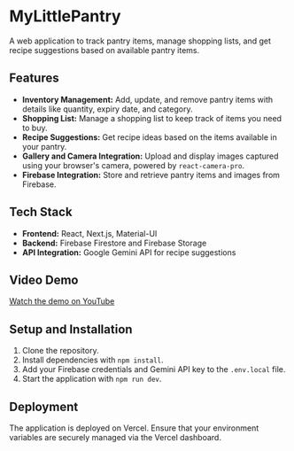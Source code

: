 # MyLittlePantry

A web application to track pantry items, manage shopping lists, and get recipe suggestions based on available pantry items.

## Features

- **Inventory Management:** Add, update, and remove pantry items with details like quantity, expiry date, and category.
- **Shopping List:** Manage a shopping list to keep track of items you need to buy.
- **Recipe Suggestions:** Get recipe ideas based on the items available in your pantry.
- **Gallery and Camera Integration:** Upload and display images captured using your browser's camera, powered by `react-camera-pro`.
- **Firebase Integration:** Store and retrieve pantry items and images from Firebase.

## Tech Stack

- **Frontend:** React, Next.js, Material-UI
- **Backend:** Firebase Firestore and Firebase Storage
- **API Integration:** Google Gemini API for recipe suggestions

## Video Demo
[Watch the demo on YouTube](https://youtu.be/_0AWt_-_kxg?si=mAOp4NvzZO2C8U9c)

## Setup and Installation
1. Clone the repository.
2. Install dependencies with `npm install`.
3. Add your Firebase credentials and Gemini API key to the `.env.local` file.
4. Start the application with `npm run dev`.

## Deployment
The application is deployed on Vercel. Ensure that your environment variables are securely managed via the Vercel dashboard.

